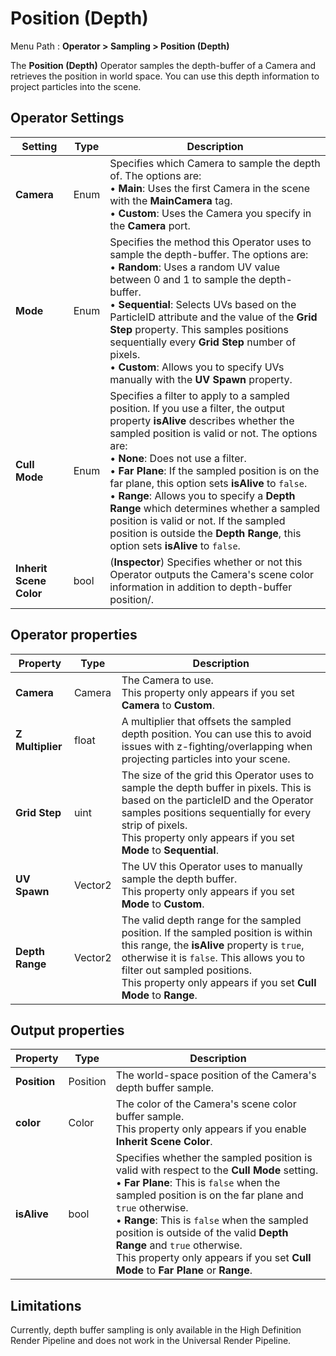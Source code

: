 # Position (Depth)

Menu Path : **Operator > Sampling > Position (Depth)**

The **Position (Depth)** Operator samples the depth-buffer of a Camera and retrieves the position in world space. You can use this depth information to project particles into the scene.

## Operator Settings

| **Setting**             | **Type** | **Description**                                              |
| ----------------------- | -------- | ------------------------------------------------------------ |
| **Camera**              | Enum     | Specifies which Camera to sample the depth of. The options are:<br/>&#8226;  **Main**: Uses the first Camera in the scene with the **MainCamera** tag.<br/>&#8226; **Custom**: Uses the Camera you specify in the **Camera** port. |
| **Mode**                | Enum     | Specifies the method this Operator uses to sample the depth-buffer. The options are:<br/>&#8226; **Random**: Uses a random UV value between 0 and 1 to sample the depth-buffer.<br/>&#8226; **Sequential**: Selects UVs based on the ParticleID attribute and the value of the **Grid Step** property. This samples positions sequentially every **Grid Step** number of pixels.<br/>&#8226; **Custom**: Allows you to specify UVs manually with the **UV Spawn** property. |
| **Cull Mode**           | Enum     | Specifies a filter to apply to a sampled position. If you use a filter, the output property **isAlive** describes whether the sampled position is valid or not. The options are:<br/>&#8226; **None**: Does not use a filter.<br/>&#8226; **Far Plane**: If the sampled position is on the far plane, this option sets **isAlive** to `false`.<br/>&#8226; **Range**: Allows you to specify a **Depth Range** which determines whether a sampled position is valid or not. If the sampled position is outside the **Depth Range**, this option sets **isAlive** to `false`. |
| **Inherit Scene Color** | bool     | (**Inspector**) Specifies whether or not this Operator outputs the Camera's scene color information in addition to depth-buffer position/. |

## Operator properties

| **Property**     | **Type** | **Description**                                              |
| ---------------- | -------- | ------------------------------------------------------------ |
| **Camera**       | Camera   | The Camera to use. <br/>This property only appears if you set **Camera** to **Custom**. |
| **Z Multiplier** | float    | A multiplier that offsets the sampled depth position. You can use this to avoid issues with z-fighting/overlapping when projecting particles into your scene. |
| **Grid Step**    | uint     | The size of the grid this Operator uses to sample the depth buffer in pixels. This is based on the particleID and the Operator samples positions sequentially for every strip of pixels. <br/>This property only appears if you set **Mode** to **Sequential**. |
| **UV Spawn**     | Vector2  | The UV this Operator uses to manually sample the depth buffer. <br/>This property only appears if you set **Mode** to **Custom**. |
| **Depth Range**  | Vector2  | The valid depth range for the sampled position. If the sampled position is within this range, the **isAlive** property is `true`, otherwise it is `false`. This allows you to filter out sampled positions. <br/>This property only appears if you set **Cull Mode** to **Range**. |

## Output properties

| **Property** | **Type** | **Description**                                              |
| ------------ | -------- | ------------------------------------------------------------ |
| **Position** | Position | The world-space position of the Camera's depth buffer sample. |
| **color**    | Color    | The color of the Camera's scene color buffer sample. <br/>This property only appears if you enable **Inherit Scene Color**. |
| **isAlive**  | bool     | Specifies whether the sampled position is valid with respect to the **Cull Mode** setting.<br/>&#8226; **Far Plane**: This is `false` when the sampled position is on the far plane and `true` otherwise.<br/>&#8226; **Range**: This is `false` when the sampled position is outside of the valid **Depth Range** and `true` otherwise. <br/>This property only appears if you set **Cull Mode** to **Far Plane** or **Range**. |

## Limitations

Currently, depth buffer sampling is only available in the High Definition Render Pipeline and does not work in the Universal Render Pipeline.
